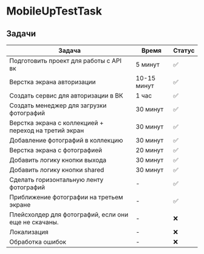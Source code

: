 # MobileUpTestTask

## Задачи

| Задача | Время | Статус |
|---|---|--|
| Подготовить проект для работы с API вк| 5 минут | ✅ |
| Верстка экрана авторизации | 10-15 минут | ✅ |
| Создать сервис для авторизации в ВК | 1 час | ✅ |
| Создать менеджер для загрузки фотографий | 30 минут | ✅ |
| Верстка экрана с коллекцией + переход на третий экран | 30 минут | ✅ |
| Добавление фотографий в коллекцию | 30 минут | ✅ |
| Верстка экрана с фотографией | 20 минут | ✅ |
| Добавить логику кнопки выхода | 30 минут | ✅ |
| Добавить логику кнопки shared | 30 минут | ✅ |
| Сделать горизонтальную ленту фотографий | - | ✅ |
| Приближение фотографии на третьем экране | - | ✅ |
| Плейсхолдер для фотографий, если они еще не скачаны. | - | ❌ |
| Локализация | - | ❌ |
| Обработка ошибок | - | ❌ |



